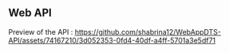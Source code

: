 ## Web API

Preview of the API :
https://github.com/shabrina12/WebAppDTS-API/assets/74167210/3d052353-0fd4-40df-a4ff-5701a3e5df71

